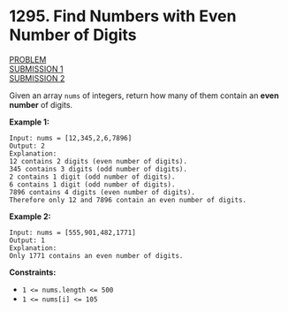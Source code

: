 # 1295. Find Numbers with Even Number of Digits

[PROBLEM](https://leetcode.com/problems/find-numbers-with-even-number-of-digits/) <br>
[SUBMISSION 1](https://github.com/pzzzl/leetcode/blob/main/submissions/easy/1295.%20Find%20Numbers%20with%20Even%20Number%20of%20Digits/submission%201.js) <br>
[SUBMISSION 2](https://github.com/pzzzl/leetcode/blob/main/submissions/easy/1295.%20Find%20Numbers%20with%20Even%20Number%20of%20Digits/submission%202.js)

Given an array `nums` of integers, return how many of them contain an **even number** of digits.

**Example 1:**

```
Input: nums = [12,345,2,6,7896]
Output: 2
Explanation: 
12 contains 2 digits (even number of digits). 
345 contains 3 digits (odd number of digits). 
2 contains 1 digit (odd number of digits). 
6 contains 1 digit (odd number of digits). 
7896 contains 4 digits (even number of digits). 
Therefore only 12 and 7896 contain an even number of digits.
```

**Example 2:**

```
Input: nums = [555,901,482,1771]
Output: 1 
Explanation: 
Only 1771 contains an even number of digits.
```

**Constraints:**

- `1 <= nums.length <= 500`
- `1 <= nums[i] <= 105`